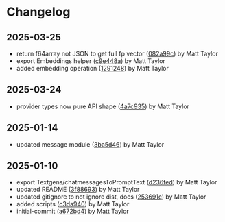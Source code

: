 # Changelog


## 2025-03-25
- return f64array not JSON to get full fp vector ([082a99c](https://github.com/mjt-services/textgen-common-2025/commit/082a99ccc6a4530526ca1ffcd81b155a9c6a59ca)) by Matt Taylor
- export Embeddings helper ([c9e448a](https://github.com/mjt-services/textgen-common-2025/commit/c9e448acb370e7bbb98b817f886db68b88a9895b)) by Matt Taylor
- added embedding operation ([1291248](https://github.com/mjt-services/textgen-common-2025/commit/12912484405a522334d373cdfde0f0ad24fbc8cb)) by Matt Taylor

## 2025-03-24
- provider types now pure API shape ([4a7c935](https://github.com/mjt-services/textgen-common-2025/commit/4a7c9350a43901943f5073662f456822f3619ef5)) by Matt Taylor

## 2025-01-14
- updated message module ([3ba5d46](https://github.com/mjt-services/textgen-common-2025/commit/3ba5d468b095f6598b20fd342871b57f5527c0dc)) by Matt Taylor

## 2025-01-10
- export Textgens/chatmessagesToPromptText ([d236fed](https://github.com/mjt-services/textgen-common-2025/commit/d236fedfb299d6b32eee1463d39cf86eca08a2c7)) by Matt Taylor
- updated README ([3f88693](https://github.com/mjt-services/textgen-common-2025/commit/3f88693d6d23ceaa7f20f2340751ef8f8a2982c6)) by Matt Taylor
- updated gitignore to not ignore dist, docs ([253691c](https://github.com/mjt-services/textgen-common-2025/commit/253691c0bf05a275644e8332453f965341d83316)) by Matt Taylor
- added scripts ([c3da940](https://github.com/mjt-services/textgen-common-2025/commit/c3da9400adbc18b8f0461d276df9750435e89147)) by Matt Taylor
- initial-commit ([a672bd4](https://github.com/mjt-services/textgen-common-2025/commit/a672bd40eb8a28d5aea7f34fe737f8dc0265386c)) by Matt Taylor
